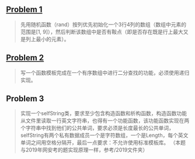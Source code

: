 ## [Problem 1](1.cpp)
> 先用随机函数（rand）按列优先初始化一个3行4列的数组（数组中元素的范围是[1, 9]），然后判断该数组中是否有鞍点（即是否存在既是行上最大又是列上最小的元素）。
## [Problem 2](2.cpp)
> 写一个函数模板完成在一个有序数组中进行二分查找的功能，必须使用递归实现。
## Problem 3
> 实现一个selfString类，要求至少包含构造函数和析构函数，构造函数功能从文件里读取一行英文字符串，也得有一个功能函数，该功能函数实现在两个字符串中找到他们的公共单词，要求必须是长度最长的公共单词，selfString有两个私有数据成员一个是字符数组，一个是Length，每个英文单词之间用空格分隔开，最后一点要求：不允许使用标准模板库。
>（本题与2019年网安考的题实现原理一样，参考/2019文件夹）